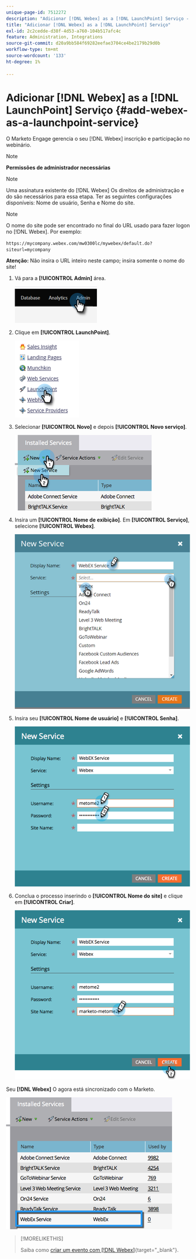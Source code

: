 ```yaml
---
unique-page-id: 7512272
description: "Adicionar [!DNL Webex] as a [!DNL LaunchPoint] Serviço - Documentação do Marketo - Documentação do produto"
title: "Adicionar [!DNL Webex] as a [!DNL LaunchPoint] Serviço"
exl-id: 2c2cedde-d38f-4d53-a760-104b517afc4c
feature: Administration, Integrations
source-git-commit: d20a9bb584f69282eefae3704ce4be2179b29d0b
workflow-type: tm+mt
source-wordcount: '133'
ht-degree: 1%

---
```


# Adicionar [!DNL Webex] as a [!DNL LaunchPoint] Serviço {#add-webex-as-a-launchpoint-service}

O Marketo Engage gerencia o seu [!DNL Webex] inscrição e participação no webinário.

>[!NOTE]
>
>**Permissões de administrador necessárias**

>[!NOTE]
>
>Uma assinatura existente do [!DNL Webex] Os direitos de administração e do são necessários para essa etapa. Ter as seguintes configurações disponíveis: Nome de usuário, Senha e Nome do site.

>[!NOTE]
>
>O nome do site pode ser encontrado no final do URL usado para fazer logon no [!DNL Webex]. Por exemplo:
>
>`https://mycompany.webex.com/mw0300lc/mywebex/default.do?siteurl=mycompany`
>
>**Atenção:** Não insira o URL inteiro neste campo; insira somente o nome do site!

1. Vá para a **[!UICONTROL Admin]** área.

   ![](assets/add-webex-as-a-launchpoint-service-1.png)

1. Clique em **[!UICONTROL LaunchPoint]**.

   ![](assets/add-webex-as-a-launchpoint-service-2.png)

1. Selecionar **[!UICONTROL Novo]** e depois **[!UICONTROL Novo serviço]**.

   ![](assets/add-webex-as-a-launchpoint-service-3.png)

1. Insira um **[!UICONTROL Nome de exibição]**. Em **[!UICONTROL Serviço]**, selecione **[!UICONTROL Webex]**.

   ![](assets/add-webex-as-a-launchpoint-service-4.png)

1. Insira seu **[!UICONTROL Nome de usuário]** e **[!UICONTROL Senha]**.

   ![](assets/add-webex-as-a-launchpoint-service-5.png)

1. Conclua o processo inserindo o **[!UICONTROL Nome do site]** e clique em **[!UICONTROL Criar]**.

   ![](assets/add-webex-as-a-launchpoint-service-6.png)

Seu **[!DNL Webex]** O agora está sincronizado com o Marketo.

![](assets/add-webex-as-a-launchpoint-service-7.png)

>[!MORELIKETHIS]
>
>Saiba como [criar um evento com [!DNL Webex]](/help/marketo/product-docs/demand-generation/events/create-an-event/create-an-event-with-webex.md){target="_blank"}.
